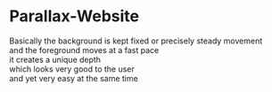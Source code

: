 # Parallax-Website<br>
Basically the background is kept fixed or precisely steady movement<br>
and the foreground moves at a fast pace<br>
it creates a unique depth<br>
which looks very good to the user <br>
and yet very easy at the same time
